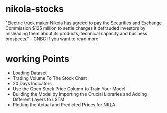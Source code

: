 # nikola-stocks
"Electric truck maker Nikola has agreed to pay the Securities and Exchange Commission $125 million to settle charges it defrauded investors by misleading them about its products, technical capacity and business prospects." - CNBC If you want to read more

# working Points
* Loading Dataset
* Trading Volume To The Stock Chart
* 20 Days Indicators
* Use the Open Stock Price Column to Train Your Model
* Building the Model by Importing the Crucial Libraries and Adding Different Layers to LSTM
* Plotting the Actual and Predicted Prices for NKLA





